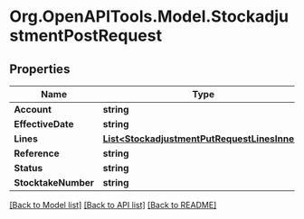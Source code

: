# Org.OpenAPITools.Model.StockadjustmentPostRequest

## Properties

Name | Type | Description | Notes
------------ | ------------- | ------------- | -------------
**Account** | **string** |  | [optional] 
**EffectiveDate** | **string** |  | [optional] 
**Lines** | [**List&lt;StockadjustmentPutRequestLinesInner&gt;**](StockadjustmentPutRequestLinesInner.md) |  | [optional] 
**Reference** | **string** |  | [optional] 
**Status** | **string** |  | [optional] 
**StocktakeNumber** | **string** |  | [optional] 

[[Back to Model list]](../README.md#documentation-for-models) [[Back to API list]](../README.md#documentation-for-api-endpoints) [[Back to README]](../README.md)

